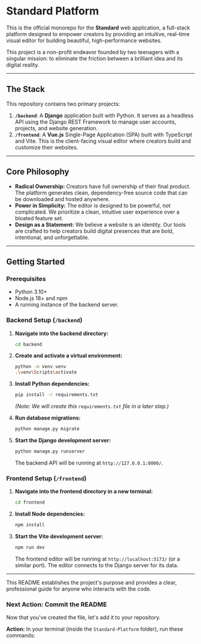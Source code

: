 # Standard Platform

This is the official monorepo for the **Standard** web application, a full-stack platform designed to empower creators by providing an intuitive, real-time visual editor for building beautiful, high-performance websites.

This project is a non-profit endeavor founded by two teenagers with a singular mission: to eliminate the friction between a brilliant idea and its digital reality.

---

## The Stack

This repository contains two primary projects:

1.  **`/backend`**: A **Django** application built with Python. It serves as a headless API using the Django REST Framework to manage user accounts, projects, and website generation.
2.  **`/frontend`**: A **Vue.js** Single-Page Application (SPA) built with TypeScript and Vite. This is the client-facing visual editor where creators build and customize their websites.

---

## Core Philosophy

*   **Radical Ownership:** Creators have full ownership of their final product. The platform generates clean, dependency-free source code that can be downloaded and hosted anywhere.
*   **Power in Simplicity:** The editor is designed to be powerful, not complicated. We prioritize a clean, intuitive user experience over a bloated feature set.
*   **Design as a Statement:** We believe a website is an identity. Our tools are crafted to help creators build digital presences that are bold, intentional, and unforgettable.

---

## Getting Started

### Prerequisites

*   Python 3.10+
*   Node.js 18+ and npm
*   A running instance of the backend server.

### Backend Setup (`/backend`)

1.  **Navigate into the backend directory:**
    ```bash
    cd backend
    ```

2.  **Create and activate a virtual environment:**
    ```bash
    python -m venv venv
    .\venv\Scripts\activate
    ```

3.  **Install Python dependencies:**
    ```bash
    pip install -r requirements.txt
    ```
    *(Note: We will create this `requirements.txt` file in a later step.)*

4.  **Run database migrations:**
    ```bash
    python manage.py migrate
    ```

5.  **Start the Django development server:**
    ```bash
    python manage.py runserver
    ```
    The backend API will be running at `http://127.0.0.1:8000/`.

### Frontend Setup (`/frontend`)

1.  **Navigate into the frontend directory in a new terminal:**
    ```bash
    cd frontend
    ```

2.  **Install Node dependencies:**
    ```bash
    npm install
    ```

3.  **Start the Vite development server:**
    ```bash
    npm run dev
    ```
    The frontend editor will be running at `http://localhost:5173/` (or a similar port). The editor connects to the Django server for its data.

---

This README establishes the project's purpose and provides a clear, professional guide for anyone who interacts with the code.

### **Next Action: Commit the README**

Now that you've created the file, let's add it to your repository.

**Action:** In your terminal (inside the `Standard-Platform` folder), run these commands:

```bash
